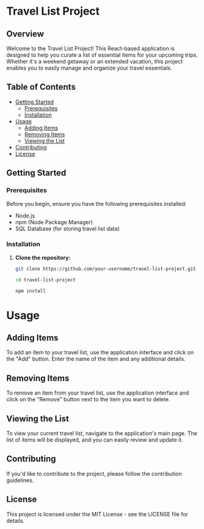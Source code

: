 # Travel List Project

## Overview

Welcome to the Travel List Project! This React-based application is designed to help you curate a list of essential items for your upcoming trips. Whether it's a weekend getaway or an extended vacation, this project enables you to easily manage and organize your travel essentials.

## Table of Contents

- [Getting Started](#getting-started)
  - [Prerequisites](#prerequisites)
  - [Installation](#installation)
- [Usage](#usage)
  - [Adding Items](#adding-items)
  - [Removing Items](#removing-items)
  - [Viewing the List](#viewing-the-list)
- [Contributing](#contributing)
- [License](#license)

## Getting Started

### Prerequisites

Before you begin, ensure you have the following prerequisites installed:

- Node.js
- npm (Node Package Manager)
- SQL Database (for storing travel list data)

### Installation

1. **Clone the repository:**

   ```bash
   git clone https://github.com/your-username/travel-list-project.git

   cd travel-list-project

   npm install
   ```

# Usage

## Adding Items

To add an item to your travel list, use the application interface and click on the "Add" button. Enter the name of the item and any additional details.

## Removing Items

To remove an item from your travel list, use the application interface and click on the "Remove" button next to the item you want to delete.

## Viewing the List

To view your current travel list, navigate to the application's main page. The list of items will be displayed, and you can easily review and update it.

## Contributing

If you'd like to contribute to the project, please follow the contribution guidelines.

## License

This project is licensed under the MIT License - see the LICENSE file for details.

